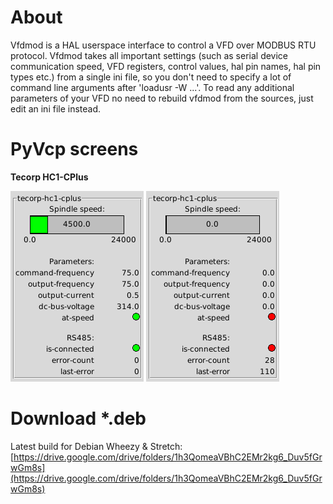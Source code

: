 # About
Vfdmod is a HAL userspace interface to control a VFD over MODBUS RTU protocol. Vfdmod takes all important settings (such as serial device communication speed, VFD registers, control values, hal pin names, hal pin types etc.) from a single ini file, so you don't need to specify a lot of command line arguments after 'loadusr -W ...'. To read any additional parameters of your VFD no need to rebuild vfdmod from the sources, just edit an ini file instead.

# PyVcp screens
**Tecorp HC1-CPlus**

![](https://raw.githubusercontent.com/aekhv/vfdmod/master/images/hc1-cplus-1.png) ![](https://raw.githubusercontent.com/aekhv/vfdmod/master/images/hc1-cplus-2.png)

# Download \*.deb
Latest build for Debian Wheezy & Stretch: [https://drive.google.com/drive/folders/1h3QomeaVBhC2EMr2kg6_Duv5fGrwGm8s](https://drive.google.com/drive/folders/1h3QomeaVBhC2EMr2kg6_Duv5fGrwGm8s)
